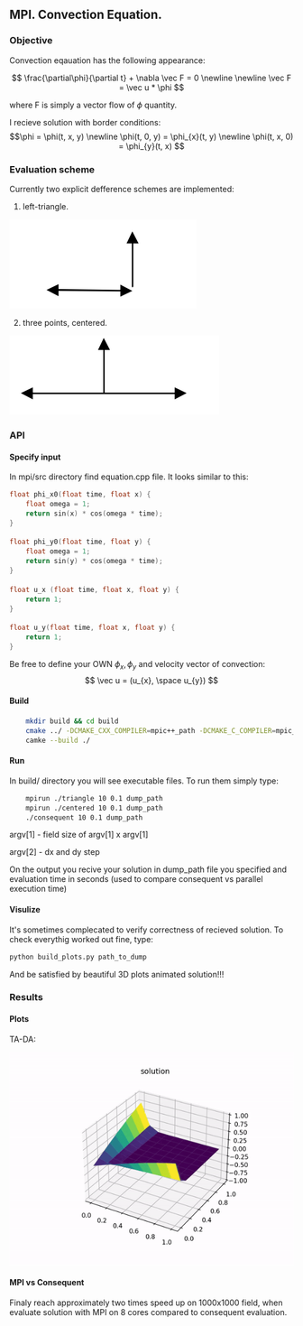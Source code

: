 ## MPI. Convection Equation.

### Objective

Convection eqauation has the following appearance:

$$
    \frac{\partial\phi}{\partial t} + \nabla \vec F = 0 \newline \newline
    \vec F = \vec u * \phi
$$

where F is simply a vector flow of $\phi$ quantity.

I recieve solution with border conditions: $$\phi = \phi(t, x, y) \newline \phi(t, 0, y) = \phi_{x}(t, y) \newline \phi(t, x, 0) = \phi_{y}(t, x) $$

### Evaluation scheme
Currently two explicit defference schemes are implemented:
1. left-triangle.

![example](results/triangle.png)

2. three points, centered.

![example](results/centered.png)

### API

#### Specify input

In mpi/src directory find equation.cpp file. It looks similar to this:

```c
float phi_x0(float time, float x) {
    float omega = 1;
    return sin(x) * cos(omega * time);
}

float phi_y0(float time, float y) {
    float omega = 1;
    return sin(y) * cos(omega * time);
}

float u_x (float time, float x, float y) {
    return 1;
}

float u_y(float time, float x, float y) {
    return 1;
}
```

Be free to define your OWN $\phi_{x}, \phi_{y}$ and velocity vector of convection:
$$ \vec u = (u_{x}, \space u_{y}) $$

#### Build

```bash
    mkdir build && cd build
    cmake ../ -DCMAKE_CXX_COMPILER=mpic++_path -DCMAKE_C_COMPILER=mpic_path
    camke --build ./
```

#### Run

In build/ directory you will see executable files. To run them simply type:

```bash
    mpirun ./triangle 10 0.1 dump_path
    mpirun ./centered 10 0.1 dump_path
    ./consequent 10 0.1 dump_path
```

argv[1] - field size of argv[1] x argv[1]

argv[2] - dx and dy step

On the output you recive your solution in dump_path file you specified and evaluation time in seconds (used to compare consequent vs parallel execution time)

#### Visulize

It's sometimes complecated to verify correctness of recieved solution. To check everythig worked out fine, type:

```bash
python build_plots.py path_to_dump
```

And be satisfied by beautiful 3D plots animated solution!!!

### Results

#### Plots

TA-DA:

![results](results/gif_exmp.gif)

#### MPI vs Consequent

Finaly reach approximately two times speed up on 1000x1000 field, when evaluate solution with MPI on 8 cores compared to consequent evaluation.
